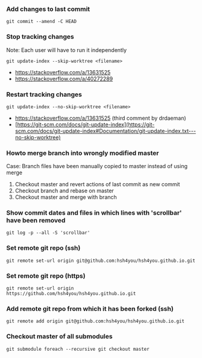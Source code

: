 ### Add changes to last commit
    
    git commit --amend -C HEAD
    
### Stop tracking changes
Note: Each user will have to run it independently

    git update-index --skip-worktree <filename>
    
- https://stackoverflow.com/a/13631525
- https://stackoverflow.com/a/40272289

### Restart tracking changes

    git update-index --no-skip-worktree <filename>   

- https://stackoverflow.com/a/13631525 (third comment by drdaeman)
- [https://git-scm.com/docs/git-update-index](https://git-scm.com/docs/git-update-index#Documentation/git-update-index.txt---no-skip-worktree)
    
### Howto merge branch into wrongly modified master
Case: Branch files have been manually copied to master instead of using merge
1. Checkout master and revert actions of last commit as new commit
1. Checkout branch and rebase on master
1. Checkout master and merge with branch


### Show commit dates and files in which lines with 'scrollbar' have been removed

    git log -p --all -S 'scrollbar'

### Set remote git repo (ssh)
  
    git remote set-url origin git@github.com:hsh4you/hsh4you.github.io.git

### Set remote git repo (https)
  
    git remote set-url origin https://github.com/hsh4you/hsh4you.github.io.git

### Add remote git repo from which it has been forked (ssh)
  
    git remote add origin git@github.com:hsh4you/hsh4you.github.io.git

### Checkout master of all submodules
  
    git submodule foreach --recursive git checkout master

